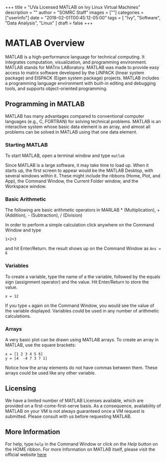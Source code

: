 +++
title = "UVa Licensed MATLAB on Ivy Linux Virtual Machines"
description = ""
author = "SOMRC Staff"
images = [""]
categories = ["userinfo"]
date = "2018-02-01T00:45:12-05:00"
tags = [
    "Ivy", 
    "Software",
    "Data Analysis",
    "Linux"
]
draft = false
+++

# MATLAB Overview

MATLAB is a high-performance language for technical computing. It integrates
computation, visualization, and programming environment. MATLAB stands for MATrix LABoratory. MATLAB was made 
to provide easy access to matrix software developed by the LINPACK (linear system package)
and EISPACK (Eigen system package) projects. MATLAB includes a programming language
environment with built-in editing and debugging tools, and supports object-oriented programming.

## Programming in MATLAB

MATLAB has many advantages compared to conventional computer languages (e.g.,
C, FORTRAN) for solving technical problems. MATLAB is an interactive system whose
basic data element is an array, and almost all problems can be solved in MATLAB using that
one data element.  

### Starting MATLAB

To start MATLAB, open a terminal window and type ```matlab```

Since MATLAB is a large software, it may take time to load up. When it starts up, the first screen to appear 
would be the MATLAB Desktop, with several windows within it. These might include the ribbons (Home, Plot, and App), the Command Window,
the Current Folder window, and the Workspace window. 

### Basic Arithmetic

The following are basic arithmetic operators in MARLAB
	* (Multiplication), + (Addition), - (Subtraction), / (Division)

In order to perform a simple calculation click anywhere on the Command Window and type

	1+2+3

and hit Enter/Return. the result shows up on the Command Window as ```Ans = 6```

### Variables

To create a variable, type the name of a the variable, followed by the equals sign (assignment operator) and the value. Hit Enter/Return to store the value.

	x = 12

If you type ```x``` again on the Command Window, you would see the value of the variable displayed. Variables could be used in any number of arithmetic
calculations. 

### Arrays

A very basic plot can be drawn using MATLAB arrays. To create an array in MATLAB, use the square brackets:

	x = [1 2 3 4 5 6]
	y = [4	-4 7 3 7 1]

Notice how the array elements do not have commas between them. These arrays could be used like any other variable. 

## Licensing

We have a limited number of MATLAB Licenses available, which are provided on a first-come-first-serve basis. 
As a consequence, availability of MATLAB on your VM is not always guaranteed once a VM request is submitted.
Please consult with us before requesting MATLAB. 


## More Information

For help, type ```help``` in the Command Window or click on the *Help* button on the HOME ribbon. For more Information on MATLAB itself, please
visit the official website [here](https://www.mathworks.com/products/matlab.html
)